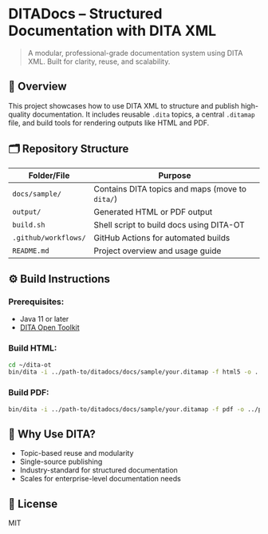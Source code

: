 # DITADocs – Structured Documentation with DITA XML

> A modular, professional-grade documentation system using DITA XML. Built for clarity, reuse, and scalability.

## 📘 Overview

This project showcases how to use DITA XML to structure and publish high-quality documentation. It includes reusable `.dita` topics, a central `.ditamap` file, and build tools for rendering outputs like HTML and PDF.

## 🗂️ Repository Structure

| Folder/File           | Purpose                                      |
|-----------------------|----------------------------------------------|
| `docs/sample/`        | Contains DITA topics and maps (move to `dita/`) |
| `output/`             | Generated HTML or PDF output                |
| `build.sh`            | Shell script to build docs using DITA-OT    |
| `.github/workflows/`  | GitHub Actions for automated builds         |
| `README.md`           | Project overview and usage guide            |

## ⚙️ Build Instructions

### Prerequisites:
- Java 11 or later
- [DITA Open Toolkit](https://www.dita-ot.org/)

### Build HTML:

```bash
cd ~/dita-ot
bin/dita -i ../path-to/ditadocs/docs/sample/your.ditamap -f html5 -o ../path-to/ditadocs/output/html
```

### Build PDF:

```bash
bin/dita -i ../path-to/ditadocs/docs/sample/your.ditamap -f pdf -o ../path-to/ditadocs/output/pdf
```

## 🧠 Why Use DITA?

- Topic-based reuse and modularity
- Single-source publishing
- Industry-standard for structured documentation
- Scales for enterprise-level documentation needs

## 📄 License

MIT
